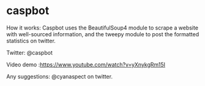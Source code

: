 # caspbot

How it works: Caspbot uses the BeautifulSoup4 module to scrape a website with well-sourced information, and the tweepy module to post the formatted statistics on twitter.

Twitter: @caspbot 

Video demo :https://www.youtube.com/watch?v=yXnykgRm15I



Any suggestions: @cyanaspect on twitter.
